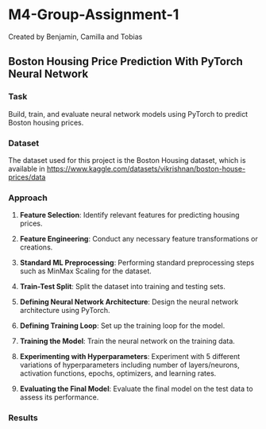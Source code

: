 # M4-Group-Assignment-1
Created by Benjamin, Camilla and Tobias

## Boston Housing Price Prediction With PyTorch Neural Network

### Task
Build, train, and evaluate neural network models using PyTorch to predict Boston housing prices.

### Dataset
The dataset used for this project is the Boston Housing dataset, which is available in https://www.kaggle.com/datasets/vikrishnan/boston-house-prices/data

### Approach
1. **Feature Selection**: Identify relevant features for predicting housing prices.

2. **Feature Engineering**: Conduct any necessary feature transformations or creations.

3. **Standard ML Preprocessing**: Performing standard preprocessing steps such as MinMax Scaling for the dataset.

4. **Train-Test Split**: Split the dataset into training and testing sets.

5. **Defining Neural Network Architecture**: Design the neural network architecture using PyTorch.

6. **Defining Training Loop**: Set up the training loop for the model.

7. **Training the Model**: Train the neural network on the training data.

8. **Experimenting with Hyperparameters**: Experiment with  5 different variations of hyperparameters including number of layers/neurons, activation functions, epochs, optimizers, and learning rates.

9. **Evaluating the Final Model**: Evaluate the final model on the test data to assess its performance.

### Results
